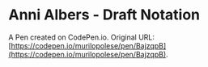 # Anni Albers - Draft Notation

A Pen created on CodePen.io. Original URL: [https://codepen.io/murilopolese/pen/BajzqpB](https://codepen.io/murilopolese/pen/BajzqpB).


